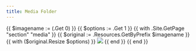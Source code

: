 ```yaml
---
title: Media Folder
---
```

{{ $imagename := (.Get 0) }}
{{ $options := .Get 1 }}
{{ with .Site.GetPage "section" "media" }}
  {{ $original := .Resources.GetByPrefix  $imagename }}
  {{ with ($original.Resize $options) }}
  <img src="{{ .RelPermalink }}" width="{{ .Width }}" height="{{ .Height }}">
  {{ end }} 
{{ end }}